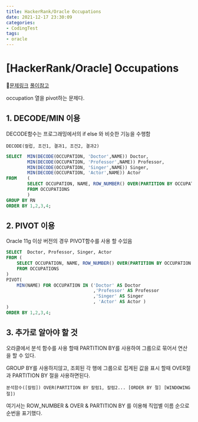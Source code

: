 ```yaml
---
title: HackerRank/Oracle Occupations
date: 2021-12-17 23:30:09
categories:
- CodingTest
tags:
- oracle
---
```


# [HackerRank/Oracle] Occupations

📌[문제링크](https://www.hackerrank.com/challenges/occupations/problem) [풀이참고](https://yurimyurim.tistory.com/11)

 

occupation 열을 pivot하는 문제다. 



## 1. DECODE/MIN 이용

DECODE함수는 프로그래밍에서의 if else 와 비슷한 기능을 수행함

`DECODE(컬럽, 조건1, 결과1, 조건2, 결과2)`

```sql
SELECT  MIN(DECODE(OCCUPATION, 'Doctor',NAME)) Doctor,
        MIN(DECODE(OCCUPATION, 'Professor',NAME)) Professor,
        MIN(DECODE(OCCUPATION, 'Singer',NAME)) Singer,
        MIN(DECODE(OCCUPATION, 'Actor',NAME)) Actor
FROM    (
        SELECT OCCUPATION, NAME, ROW_NUMBER() OVER(PARTITION BY OCCUPATION ORDER BY NAME) RN
        FROM OCCUPATIONS
        )
GROUP BY RN
ORDER BY 1,2,3,4;
```





## 2. PIVOT 이용

Oracle 11g 이상 버전의 경우 PIVOT함수를 사용 할 수있음

```sql
SELECT  Doctor, Professor, Singer, Actor 
FROM (
    SELECT OCCUPATION, NAME, ROW_NUMBER() OVER(PARTITION BY OCCUPATION ORDER BY NAME)RN
    FROM OCCUPATIONS
)
PIVOT(
    MIN(NAME) FOR OCCUPATION IN ('Doctor' AS Doctor
                                 ,'Professor' AS Professor
                                 ,'Singer' AS Singer
                                 , 'Actor' AS Actor )
)
ORDER BY 1,2,3,4;
```





## 3. 추가로 알아야 할 것

오라클에서 분석 함수를 사용 할때 PARTITION BY를 사용하여 그룹으로 묶어서 연산을 할 수 있다.

GROUP BY를 사용하지않고, 조회된 각 행에 그룹으로 집계된 값을 표시 할때 OVER절과 PARTITION BY 절을 사용하면된다.

`분석함수([칼럼]) OVER(PARTITION BY 칼럼1, 칼럼2... [ORDER BY 절] [WINDOWING 절])`



여기서는 ROW_NUMBER & OVER & PARTITION BY 를 이용해 직업별 이름 순으로 순번을 표기했다.

